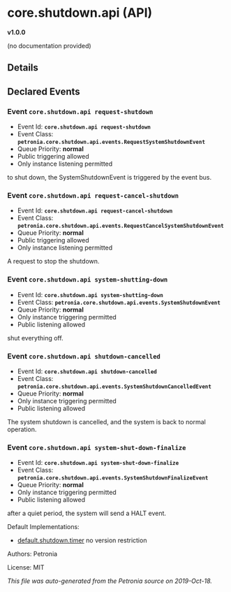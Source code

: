 # core.shutdown.api (API)
**v1.0.0**

(no documentation provided)

## Details




## Declared Events


### Event `core.shutdown.api request-shutdown`

* Event Id: **`core.shutdown.api request-shutdown`**
* Event Class: **`petronia.core.shutdown.api.events.RequestSystemShutdownEvent`**
* Queue Priority: **normal**
* Public triggering allowed
* Only instance listening permitted

to shut down, the SystemShutdownEvent is triggered by the event bus.



### Event `core.shutdown.api request-cancel-shutdown`

* Event Id: **`core.shutdown.api request-cancel-shutdown`**
* Event Class: **`petronia.core.shutdown.api.events.RequestCancelSystemShutdownEvent`**
* Queue Priority: **normal**
* Public triggering allowed
* Only instance listening permitted

A request to stop the shutdown.



### Event `core.shutdown.api system-shutting-down`

* Event Id: **`core.shutdown.api system-shutting-down`**
* Event Class: **`petronia.core.shutdown.api.events.SystemShutdownEvent`**
* Queue Priority: **normal**
* Only instance triggering permitted
* Public listening allowed

shut everything off.



### Event `core.shutdown.api shutdown-cancelled`

* Event Id: **`core.shutdown.api shutdown-cancelled`**
* Event Class: **`petronia.core.shutdown.api.events.SystemShutdownCancelledEvent`**
* Queue Priority: **normal**
* Only instance triggering permitted
* Public listening allowed

The system shutdown is cancelled, and the system is back to normal operation.



### Event `core.shutdown.api system-shut-down-finalize`

* Event Id: **`core.shutdown.api system-shut-down-finalize`**
* Event Class: **`petronia.core.shutdown.api.events.SystemShutdownFinalizeEvent`**
* Queue Priority: **normal**
* Only instance triggering permitted
* Public listening allowed

after a quiet period, the system will send a HALT event.







Default Implementations:
* [default.shutdown.timer](default.shutdown.timer.md)
  no version restriction


Authors: Petronia

License: MIT

*This file was auto-generated from the Petronia source on 2019-Oct-18.*

